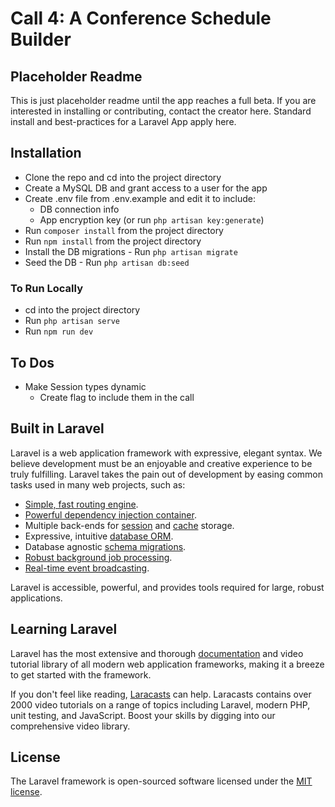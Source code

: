 # Call 4: A Conference Schedule Builder

## Placeholder Readme

This is just placeholder readme until the app reaches a full beta. If you are interested in installing or contributing, contact the creator here. Standard install and best-practices for a Laravel App apply here. 

## Installation
- Clone the repo and cd into the project directory
- Create a MySQL DB and grant access to a user for the app
- Create .env file from .env.example and edit it to include:
  - DB connection info
  - App encryption key (or run `php artisan key:generate`)
- Run `composer install` from the project directory
- Run `npm install` from the project directory
- Install the DB migrations - Run `php artisan migrate`
- Seed the DB - Run `php artisan db:seed`

### To Run Locally
- cd into the project directory
- Run `php artisan serve`
- Run `npm run dev`


## To Dos
- Make Session types dynamic
  - Create flag to include them in the call



## Built in Laravel

Laravel is a web application framework with expressive, elegant syntax. We believe development must be an enjoyable and creative experience to be truly fulfilling. Laravel takes the pain out of development by easing common tasks used in many web projects, such as:

- [Simple, fast routing engine](https://laravel.com/docs/routing).
- [Powerful dependency injection container](https://laravel.com/docs/container).
- Multiple back-ends for [session](https://laravel.com/docs/session) and [cache](https://laravel.com/docs/cache) storage.
- Expressive, intuitive [database ORM](https://laravel.com/docs/eloquent).
- Database agnostic [schema migrations](https://laravel.com/docs/migrations).
- [Robust background job processing](https://laravel.com/docs/queues).
- [Real-time event broadcasting](https://laravel.com/docs/broadcasting).

Laravel is accessible, powerful, and provides tools required for large, robust applications.

## Learning Laravel

Laravel has the most extensive and thorough [documentation](https://laravel.com/docs) and video tutorial library of all modern web application frameworks, making it a breeze to get started with the framework.

If you don't feel like reading, [Laracasts](https://laracasts.com) can help. Laracasts contains over 2000 video tutorials on a range of topics including Laravel, modern PHP, unit testing, and JavaScript. Boost your skills by digging into our comprehensive video library.

## License

The Laravel framework is open-sourced software licensed under the [MIT license](https://opensource.org/licenses/MIT).
